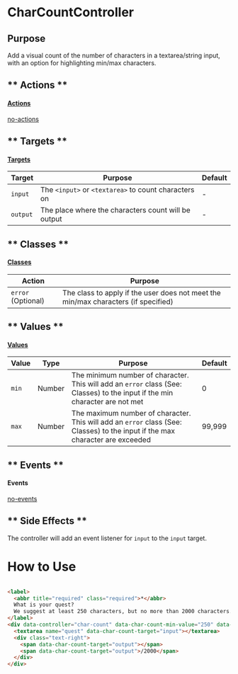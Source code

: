 # CharCountController

## Purpose

Add a visual count of the number of characters in a textarea/string input, with an option for highlighting min/max characters.

<!-- tabs:start -->

## ** Actions **

#### [Actions](https://stimulus.hotwire.dev/reference/actions)

[no-actions](../_partials/no-actions.md ':include')

## ** Targets **

#### [Targets](https://stimulus.hotwire.dev/reference/targets)

| Target | Purpose | Default |
| --- | --- | --- |
| `input` | The `<input>` or `<textarea>` to count characters on | - |
| `output` | The place where the characters count will be output | - |

## ** Classes **

#### [Classes](https://stimulus.hotwire.dev/reference/classes)

| Action | Purpose |
| --- | --- |
| `error` (Optional) | The class to apply if the user does not meet the min/max characters (if specified) |

## ** Values **

#### [Values](https://stimulus.hotwire.dev/reference/values)

| Value | Type | Purpose | Default |
| --- | --- | --- | --- |
| `min` | Number | The minimum number of character. This will add an `error` class (See: Classes) to the input if the min character are not met | 0 |
| `max` | Number | The maximum number of character. This will add an `error` class (See: Classes) to the input if the max character are exceeded | 99,999 |

## ** Events **

#### Events

[no-events](../_partials/no-events.md ':include')

## ** Side Effects **

The controller will add an event listener for `input` to the `input` target.

<!-- tabs:end -->

# How to Use

```html

<label>
  <abbr title="required" class="required">*</abbr>
  What is your quest?
  We suggest at least 250 characters, but no more than 2000 characters.
</label>
<div data-controller="char-count" data-char-count-min-value="250" data-char-count-max-value="2000">
  <textarea name="quest" data-char-count-target="input"></textarea>
  <div class="text-right">
    <span data-char-count-target="output"></span>
    <span data-char-count-target="output">/2000</span>
  </div>
</div>
```
